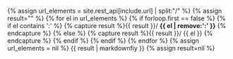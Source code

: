 {% assign url_elements = site.rest_api[include.url] | split:"/" %}
{% assign result="" %}
{% for el in url_elements %}
{% if forloop.first == false %}
  {% if el contains ':' %}
    {% capture result %}{{ result }}&#47; **{{ el | remove:':' }}** {% endcapture %}
  {% else %}
    {% capture result %}{{ result }}&#47; {{ el }} {% endcapture %}
  {% endif %}
{% endif %}
{% endfor %}
{% assign url_elements = nil %}
{{ result | markdownfiy }}
{% assign result=nil %}